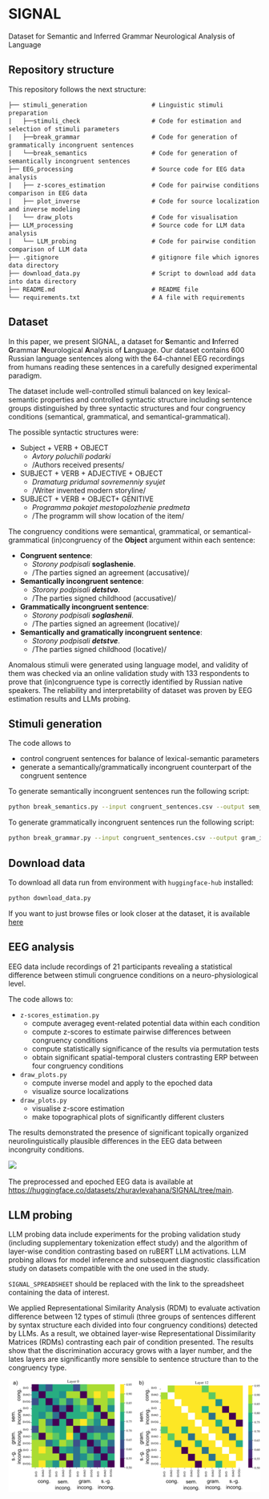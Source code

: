 # SIGNAL
Dataset for Semantic and Inferred Grammar Neurological Analysis of Language

## Repository structure

This repository follows the next structure:
```
├── stimuli_generation                  # Linguistic stimuli preparation
|   ├──stimuli_check                    # Code for estimation and selection of stimuli parameters
|   ├──break_grammar                    # Code for generation of grammatically incongruent sentences  
|   └──break_semantics                  # Code for generation of semantically incongruent sentences                
├── EEG_processing                      # Source code for EEG data analysis
|   ├── z-scores_estimation             # Code for pairwise conditions comparison in EEG data
|   ├── plot_inverse                    # Code for source localization and inverse modeling
|   └── draw_plots                      # Code for visualisation
├── LLM_processing                      # Source code for LLM data analysis
|   └── LLM_probing                     # Code for pairwise condition comparison of LLM data
├── .gitignore                          # gitignore file which ignores data directory
├── download_data.py                    # Script to download add data into data directory
├── README.md                           # README file
└── requirements.txt                    # A file with requirements 
```

## Dataset

In this paper, we present SIGNAL, a dataset for **S**emantic and **I**nferred **G**rammar **N**eurological **A**nalysis of **L**anguage. Our dataset contains 600 Russian language sentences along with the 64-channel EEG recordings from humans reading these sentences in a carefully designed experimental paradigm.

The dataset include well-controlled stimuli balanced on key lexical-semantic properties and controlled syntactic structure including sentence groups distinguished by three syntactic structures and four congruency conditions (semantical, grammatical, and semantical-grammatical).

The possible syntactic structures were:
- Subject + VERB + OBJECT
  - _Avtory poluchili podarki_
  - /Authors received presents/
- SUBJECT + VERB + ADJECTIVE + OBJECT
  - _Dramaturg pridumal sovremenniy syujet_
  - /Writer invented modern storyline/
- SUBJECT + VERB + OBJECT+ GENITIVE
  - _Programma pokajet mestopolozhenie predmeta_
  - /The programm will show location of the item/

The congruency conditions were  semantical, grammatical, or semantical-grammatical (in)congruency of the **Object** argument within each sentence:

- **Congruent sentence**: 
  - *Storony podpisali* **soglashenie**. 
  - /The parties signed an agreement (accusative)/
- **Semantically incongruent sentence**: 
  - *Storony podpisali **detstvo**.* 
  - /The parties signed childhood (accusative)/
- **Grammatically incongruent sentence**: 
  - *Storony podpisali **soglashenii***. 
  - /The parties signed an agreement (locative)/
- **Semantically and gramatically incongruent sentence**: 
  - *Storony podpisali **detstve***. 
  - /The parties signed childhood (locative)/

Anomalous stimuli were generated using language model, and validity of them was checked via an online validation study with 133 respondents to prove that (in)congruence type is correctly identified by Russian native speakers.
The reliability and interpretability of dataset was proven by EEG estimation results and LLMs probing.

## Stimuli generation

The code allows to 
- control congruent sentences for balance of lexical-semantic parameters
- generate a semantically/grammatically incongruent counterpart of the congruent sentence

To generate semantically incongruent sentences run the following script:

```bash
python break_semantics.py --input congruent_sentences.csv --output sem_inconguent.csv
```

To generate grammatically incongruent sentences run the following script:

```bash
python break_grammar.py --input congruent_sentences.csv --output gram_inconguent.csv
```

## Download data

To download all data run from environment with ```huggingface-hub``` installed:
```python
python download_data.py
```
If you want to just browse files or look closer at the dataset, it is available [here](https://huggingface.co/datasets/ContributorsSIGNAL/SIGNAL)

## EEG analysis

EEG data include recordings of 21 participants revealing a statistical difference between stimuli congruence conditions on a neuro-physiological level.

The code allows to:
- ```z-scores_estimation.py```
  - compute averageg event-related potential data within each condition 
  - compute z-scores to estimate pairwise differences between congruency conditions
  - compute statistically significance of the results via permutation tests
  - obtain significant spatial-temporal clusters contrasting ERP between four congruency conditions
- ```draw_plots.py```
  - compute inverse model and apply to the epoched data
  - visualize source localizations
- ```draw_plots.py```
  - visualise z-score estimation 
  - make topographical plots of significantly different clusters

The results demonstrated the presence of significant topically organized neurolinguistically plausible differences in the EEG data between incongruity conditions.

![](./EEG_processing/topoplot.png)

The preprocessed and epoched EEG data is available at https://huggingface.co/datasets/zhuravlevahana/SIGNAL/tree/main.

## LLM probing

LLM probing data include experiments for the probing validation study (including supplementary tokenization effect study) and the algorithm of layer-wise condition contrasting based on ruBERT LLM activations. LLM probing allows for model inference and subsequent diagnostic classification study on datasets compatible with the one used in the study. 

`SIGNAL_SPREADSHEET` should be replaced with the link to the spreadsheet containing the data of interest.

We applied Representational Similarity Analysis (RDM) to evaluate activation difference between 12 types of stimuli (three groups of sentences different by syntax structure each divided into four congruency conditions) detected by LLMs. As a result, we obtained layer-wise Representational Dissimilarity Matrices (RDMs) contrasting each pair of condition presented. The results show that the discrimination accuracy grows with a layer number, and the lates layers are significantly more sensible to sentence structure than to the congruency type.

![](./LLM_processing/RDMs.png)
